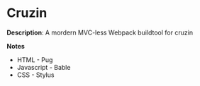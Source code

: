 # Cruzin

__Description__: A mordern MVC-less Webpack buildtool for cruzin

__Notes__

+ HTML - Pug
+ Javascript - Bable
+ CSS - Stylus

